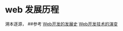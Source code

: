 # web 发展历程

溯本逐源，
##参考
[Web开发的发展史](http://blog.jobbole.com/45169/)
[Web开发技术的演变]([http://blog.jobbole.com/45170/])




